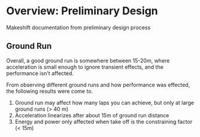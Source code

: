 # Overview: Preliminary Design

Makeshift documentation from preliminary design process

## Ground Run

Overall, a good ground run is somewhere between 15-20m, where acceleration is small enough to ignore transient effects, and the performance isn't affected.

From observing different ground runs and how performance was effected, the following results were come to.

1. Ground run may affect how many laps you can achieve, but only at large ground runs (> 40 m)
2. Acceleration linearizes after about 15m of ground run distance
3. Energy and power only affected when take off is the constraining factor (< 15m)
